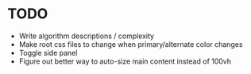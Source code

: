# TODO

- Write algorithm descriptions / complexity
- Make root css files to change when primary/alternate color changes
- Toggle side panel
- Figure out better way to auto-size main content instead of 100vh
